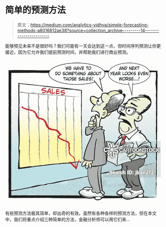 # 简单的预测方法

> 原文：<https://medium.com/analytics-vidhya/simple-forecasting-methods-a8016812ae38?source=collection_archive---------14----------------------->

能够预见未来不是很好吗？我们可能有一天会达到这一点，但时间序列预测让你更接近，因为它允许我们提前预测时间，并帮助我们进行商业预测。

![](img/b8fc24998fc651907b6ac73b12969dd0.png)

有些预测方法极其简单，却出奇的有效。虽然有各种各样的预测方法，但在本文中，我们将重点介绍三种简单的方法，金融分析师可以用它们来…